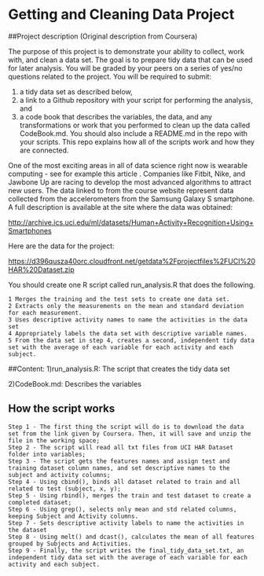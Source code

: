 Getting and Cleaning Data Project
=============
##Project description (Original description from Coursera)

The purpose of this project is to demonstrate your ability to collect, work with, and clean a data set. The goal is to prepare tidy data that can be used for later analysis. You will be graded by your peers on a series of yes/no questions related to the project. You will be required to submit: 
1) a tidy data set as described below, 
2) a link to a Github repository with your script for performing the analysis, and 
3) a code book that describes the variables, the data, and any transformations or work that you performed to clean up the data called CodeBook.md. 
You should also include a README.md in the repo with your scripts. This repo explains how all of the scripts work and how they are connected.

One of the most exciting areas in all of data science right now is wearable computing - see for example this article . Companies like Fitbit, Nike, and Jawbone Up are racing to develop the most advanced algorithms to attract new users. The data linked to from the course website represent data collected from the accelerometers from the Samsung Galaxy S smartphone. A full description is available at the site where the data was obtained:

http://archive.ics.uci.edu/ml/datasets/Human+Activity+Recognition+Using+Smartphones

Here are the data for the project:

https://d396qusza40orc.cloudfront.net/getdata%2Fprojectfiles%2FUCI%20HAR%20Dataset.zip

You should create one R script called run_analysis.R that does the following.

    1 Merges the training and the test sets to create one data set.
    2 Extracts only the measurements on the mean and standard deviation for each measurement.
    3 Uses descriptive activity names to name the activities in the data set
    4 Appropriately labels the data set with descriptive variable names.
    5 From the data set in step 4, creates a second, independent tidy data set with the average of each variable for each activity and each subject.
##Content:
1)run_analysis.R: The script that creates the tidy data set

2)CodeBook.md: Describes the variables
## How the script works

    Step 1 - The first thing the script will do is to download the data set from the link given by Coursera. Then, it will save and unzip the file in the working space;
    Step 2 - The script will read all txt files from UCI HAR Dataset folder into variables;
    Step 3 - The script gets the features names and assign test and training dataset column names, and set descriptive names to the subject and activity columns;
    Step 4 - Using cbind(), binds all dataset related to train and all related to test (subject, x, y);
    Step 5 - Using rbind(), merges the train and test dataset to create a completed dataset;
    Step 6 - Using grep(), selects only mean and std related columns, keeping Subject and Activity columns.
    Step 7 - Sets descriptive activity labels to name the activities in the dataset
    Step 8 - Using melt() and dcast(), calculates the mean of all features grouped by Subjects and Activities.
    Step 9 - Finally, the script writes the final_tidy_data_set.txt, an independent tidy data set with the average of each variable for each activity and each subject.

